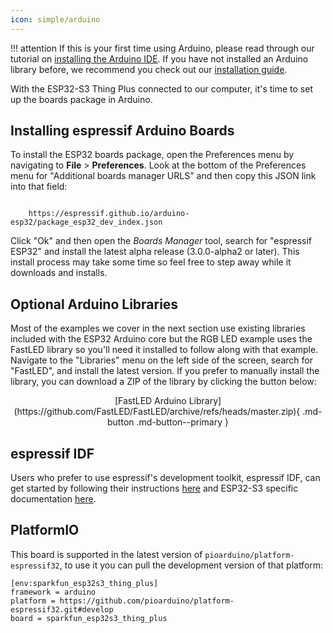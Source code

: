 ```yaml
---
icon: simple/arduino
---
```


!!! attention
	If this is your first time using Arduino, please read through our tutorial on [installing the Arduino IDE](https://learn.sparkfun.com/tutorials/installing-arduino-ide). If you have not installed an Arduino library before, we recommend you check out our [installation guide](https://learn.sparkfun.com/tutorials/installing-an-arduino-library).

With the ESP32-S3 Thing Plus connected to our computer, it's time to set up the boards package in Arduino.

## Installing espressif Arduino Boards
    
To install the ESP32 boards package, open the Preferences menu by navigating to <b>File</b> > <b>Preferences</b>. Look at the bottom of the Preferences menu for "Additional boards manager URLS" and then copy this JSON link into that field:

<code>
    https://espressif.github.io/arduino-esp32/package_esp32_dev_index.json
</code>

Click "Ok" and then open the *Boards Manager* tool, search for "espressif ESP32" and install the latest alpha release (3.0.0-alpha2 or later). This install process may take some time so feel free to step away while it downloads and installs.

## Optional Arduino Libraries

Most of the examples we cover in the next section use existing libraries included with the ESP32 Arduino core but the RGB LED example uses the FastLED library so you'll need it installed to follow along with that example. Navigate to the "Libraries" menu on the left side of the screen, search for "FastLED", and install the latest version. If you prefer to manually install the library, you can download a ZIP of the library by clicking the button below:

<center>
[FastLED Arduino Library](https://github.com/FastLED/FastLED/archive/refs/heads/master.zip){ .md-button .md-button--primary }   
</center>

## espressif IDF

Users who prefer to use espressif's development toolkit, espressif IDF, can get started by following their instructions [here](https://www.espressif.com/en/products/sdks/esp-idf) and  ESP32-S3 specific documentation [here](https://docs.espressif.com/projects/esp-idf/en/stable/esp32S3/index.html). 

## PlatformIO

This board is supported in the latest version of `pioarduino/platform-espressif32`, to use it you can pull the development version of that platform:
```
[env:sparkfun_esp32s3_thing_plus]
framework = arduino
platform = https://github.com/pioarduino/platform-espressif32.git#develop
board = sparkfun_esp32s3_thing_plus
```
